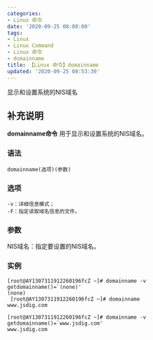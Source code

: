 ```yaml
---
categories:
- Linux 命令
date: '2020-09-25 08:00:00'
tags:
- Linux
- Linux Command
- Linux 命令
- domainname
title: 【Linux 命令】domainname
updated: '2020-09-25 08:53:30'
---
```


显示和设置系统的NIS域名

## 补充说明

**domainname命令** 用于显示和设置系统的NIS域名。

###  语法

```shell
domainname(选项)(参数)
```

###  选项

```shell
-v：详细信息模式；
-F：指定读取域名信息的文件。
```

###  参数

NIS域名：指定要设置的NIS域名。

###  实例

```shell
[root@AY1307311912260196fcZ ~]# domainname -v
getdomainname()=`(none)'
(none)
 [root@AY1307311912260196fcZ ~]# domainname
www.jsdig.com

[root@AY1307311912260196fcZ ~]# domainname -v
getdomainname()=`www.jsdig.com'
www.jsdig.com
```


